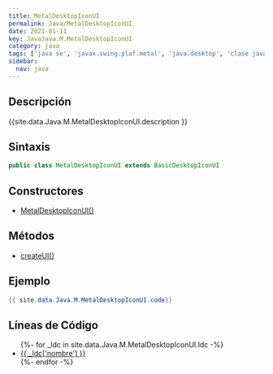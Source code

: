 ```yaml
---
title: MetalDesktopIconUI
permalink: Java/MetalDesktopIconUI
date: 2021-01-11
key: JavaJava.M.MetalDesktopIconUI
category: java
tags: ['java se', 'javax.swing.plaf.metal', 'java.desktop', 'clase java', 'Java 1.0']
sidebar: 
  nav: java
---
```


## Descripción
{{site.data.Java.M.MetalDesktopIconUI.description }}

## Sintaxis
~~~java
public class MetalDesktopIconUI extends BasicDesktopIconUI
~~~

## Constructores
* [MetalDesktopIconUI()](/Java/MetalDesktopIconUI/MetalDesktopIconUI/)

## Métodos
* [createUI()](/Java/MetalDesktopIconUI/createUI)

## Ejemplo
~~~java
{{ site.data.Java.M.MetalDesktopIconUI.code}}
~~~

## Líneas de Código
<ul>
{%- for _ldc in site.data.Java.M.MetalDesktopIconUI.ldc -%}
   <li>
       <a href="{{_ldc['url'] }}">{{ _ldc['nombre'] }}</a>
   </li>
{%- endfor -%}
</ul>

